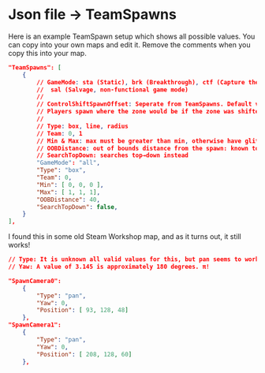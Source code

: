# Json file → TeamSpawns
Here is an example TeamSpawn setup which shows all possible values. You can copy into your own maps and edit it. Remove the comments when you copy this into your map.

```json
"TeamSpawns": [
    {
        // GameMode: sta (Static), brk (Breakthrough), ctf (Capture the Flag), esc (Escort), all,
        //  sal (Salvage, non-functional game mode)
        //
        // ControlShiftSpawnOffset: Seperate from TeamSpawns. Default value is 0.2, i.e. 20%
        // Players spawn where the zone would be if the zone was shifted back X%
        //
        // Type: box, line, radius
        // Team: 0, 1
        // Min & Max: max must be greater than min, otherwise have glitchy spawn area
        // OOBDistance: out of bounds distance from the spawn: known to be used for BRK
        // SearchTopDown: searches top→down instead
        "GameMode": "all",
        "Type": "box",
        "Team": 0,
        "Min": [ 0, 0, 0 ],
        "Max": [ 1, 1, 1],
        "OOBDistance": 40,
        "SearchTopDown": false,
	}
],
```

I found this in some old Steam Workshop map, and as it turns out, it still works!
```json
// Type: It is unknown all valid values for this, but pan seems to work
// Yaw: A value of 3.145 is approximately 180 degrees. π!

"SpawnCamera0":
	{
		"Type": "pan",
		"Yaw": 0,
		"Position": [ 93, 128, 48]
	},
"SpawnCamera1":
    {
	    "Type": "pan",
	    "Yaw": 0,
	    "Position": [ 208, 128, 60]
    },
```